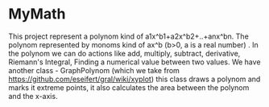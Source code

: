 # MyMath
This project represent a polynom kind of a1x^b1+a2x^b2+..+anx^bn.
The polynom represented by monoms kind of ax^b (b>0, a is a real number) .
In the polynom we can do actions like add, multiply, subtract, derivative, Riemann's Integral, Finding a numerical value 
between two values.
We have another class - GraphPolynom (which we take from https://github.com/eseifert/gral/wiki/xyplot)
this class draws a polynom and marks it extreme points, it also calculates the area between the polynom and the x-axis.














